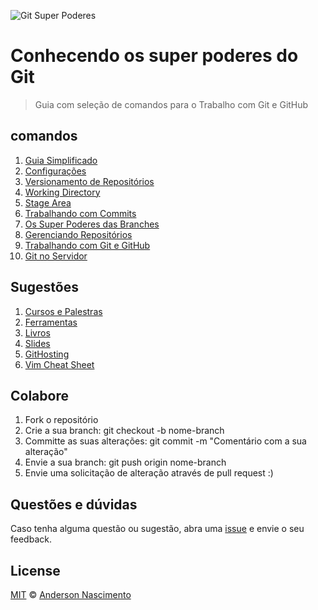 ![Git Super Poderes](images/git-super-poderes.png)

# Conhecendo os super poderes do Git

> Guia com seleção de comandos para o Trabalho com Git e GitHub

## comandos

1. [Guia Simplificado](/comandos/guia-simplificado.md)
2. [Configurações](/comandos/configuracoes.md)
3. [Versionamento de Repositórios](/comandos/versionamento-repositorios.md)
4. [Working Directory](/comandos/working-directory.md)
5. [Stage Area](/comandos/stage-area.md)
6. [Trabalhando com Commits](/comandos/commits.md)
7. [Os Super Poderes das Branches](/comandos/branches.md)
8. [Gerenciando Repositórios](/comandos/gerenciando-repositorios.md)
9. [Trabalhando com Git e  GitHub](/comandos/trabalhando-git-github.md)
10. [Git no Servidor](/comandos/git-no-servidor.md)

## Sugestões

1. [Cursos e Palestras](/comandos-git/blob/master/sugestoes/cursos-palestras.md)
2. [Ferramentas](/comandos-git/blob/master/sugestoes/ferramentas.md)
3. [Livros](/comandos-git/blob/master/sugestoes/livros.md)
4. [Slides](/comandos-git/blob/master/sugestoes/slides.md)
5. [GitHosting](/comandos-git/blob/master/sugestoes/githosting.md)
6. [Vim Cheat Sheet](/comandos-git/blob/master/sugestoes/vim-cheat-sheet.md)

## Colabore
1. Fork o repositório
2. Crie a sua branch: git checkout -b nome-branch
3. Committe as suas alterações: git commit -m "Comentário com a sua alteração"
4. Envie a sua branch: git push origin nome-branch
5. Envie uma solicitação de alteração através de pull request :)

## Questões e dúvidas
Caso tenha alguma questão ou sugestão, abra uma [issue](/comandos-git/issues/new) e envie o seu feedback.

## License

[MIT](LICENSE-MIT.md) © [Anderson Nascimento](https://github.com/theandersonn)
